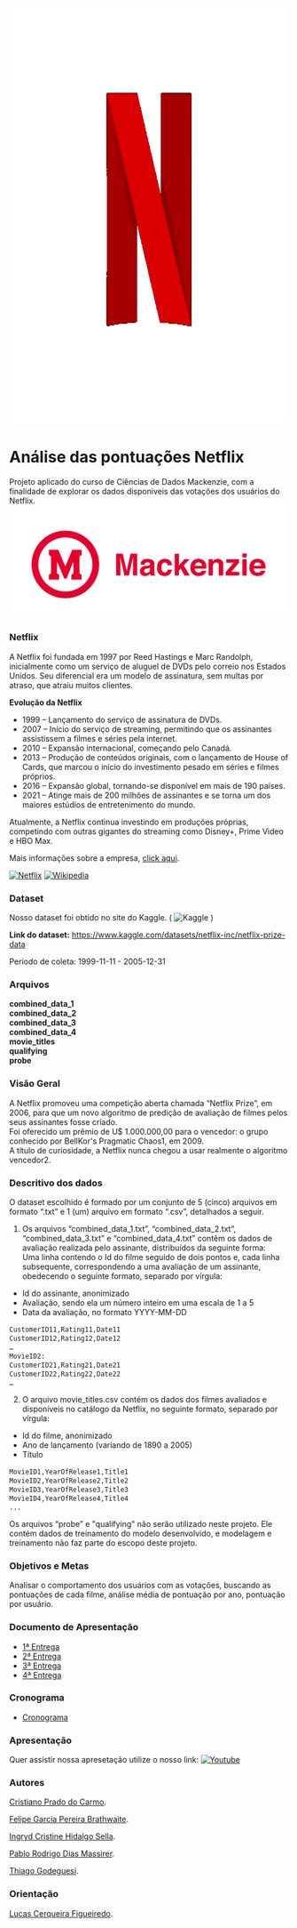 <img src="/pics/netflix.gif" alt="image" width="1200" height="750">

# Análise das pontuações Netflix
Projeto aplicado do curso de Ciências de Dados Mackenzie, com a finalidade de explorar os dados disponiveis das votações dos usuários do Netflix.
[![Netflix](/pics/MCK_horizontal_vermelho.png)](#)


### Netflix
A Netflix foi fundada em 1997 por Reed Hastings e Marc Randolph, inicialmente como um serviço de aluguel de DVDs pelo correio nos Estados Unidos. Seu diferencial era um modelo de assinatura, sem multas por atraso, que atraiu muitos clientes.

**Evolução da Netflix**
- 1999 – Lançamento do serviço de assinatura de DVDs.
- 2007 – Início do serviço de streaming, permitindo que os assinantes assistissem a filmes e séries pela internet.
- 2010 – Expansão internacional, começando pelo Canadá.
- 2013 – Produção de conteúdos originais, com o lançamento de House of Cards, que marcou o início do investimento pesado em séries e filmes próprios.
- 2016 – Expansão global, tornando-se disponível em mais de 190 países.
- 2021 – Atinge mais de 200 milhões de assinantes e se torna um dos maiores estúdios de entretenimento do mundo.

Atualmente, a Netflix continua investindo em produções próprias, competindo com outras gigantes do streaming como Disney+, Prime Video e HBO Max.

Mais informações sobre a empresa, [click aqui](Netflix.md).

[![Netflix](https://img.shields.io/badge/Netflix-E50914?logo=netflix&logoColor=white)](https://www.netflix.com/br/)
[![Wikipedia](https://img.shields.io/badge/Wikipedia-%23000000.svg?logo=wikipedia&logoColor=white)](https://pt.wikipedia.org/wiki/Netflix)

### Dataset
Nosso dataset foi obtido no site do Kaggle. ( ![Kaggle](https://img.shields.io/badge/Kaggle-035a7d?logo=kaggle&logoColor=white) )

**Link do dataset:** 
https://www.kaggle.com/datasets/netflix-inc/netflix-prize-data

Periodo de coleta: 1999-11-11 - 2005-12-31

### Arquivos
**combined_data_1**<br>
**combined_data_2**<br>
**combined_data_3**<br>
**combined_data_4**<br>
**movie_titles**<br>
**qualifying**<br>
**probe**<br>

### Visão Geral
A Netflix promoveu uma competição aberta chamada “Netflix Prize”, em 2006, para que um novo algoritmo de predição de avaliação de filmes pelos seus assinantes fosse criado.<br>
Foi oferecido um prêmio de U$ 1.000.000,00 para o vencedor: o grupo conhecido por BellKor's Pragmatic Chaos1, em 2009.<br>
A título de curiosidade, a Netflix nunca chegou a usar realmente o algoritmo vencedor2.<br>

### Descritivo dos dados
O dataset escolhido é formado por um conjunto de 5 (cinco) arquivos em formato “.txt” e 1 (um) arquivo em formato “.csv”, detalhados a seguir. <br>
1) Os arquivos “combined_data_1.txt”, “combined_data_2.txt”, “combined_data_3.txt” e “combined_data_4.txt” contêm os dados de avaliação realizada pelo assinante, distribuídos da seguinte forma:<br>
Uma linha contendo o Id do filme seguido de dois pontos e, cada linha subsequente, correspondendo a uma avaliação de um assinante, obedecendo o seguinte formato, separado por vírgula:<br>
  - Id do assinante, anonimizado
  - Avaliação, sendo ela um número inteiro em uma escala de 1 a 5
  - Data da avaliação, no formato YYYY-MM-DD

```MovieID1:
CustomerID11,Rating11,Date11
CustomerID12,Rating12,Date12
…
MovieID2:
CustomerID21,Rating21,Date21
CustomerID22,Rating22,Date22
…
```
2) O arquivo movie_titles.csv contém os dados dos filmes avaliados e disponíveis no catálogo da Netflix, no seguinte formato, separado por vírgula:
  - Id do filme, anonimizado
  - Ano de lançamento (variando de 1890 a 2005)
  - Título

```
MovieID1,YearOfRelease1,Title1
MovieID2,YearOfRelease2,Title2
MovieID3,YearOfRelease3,Title3
MovieID4,YearOfRelease4,Title4
...
```

Os arquivos “probe” e "qualifying" não serão utilizado neste projeto. Ele contém dados de treinamento do modelo desenvolvido, e modelagem e treinamento não faz parte do escopo deste projeto.

### Objetivos e Metas
Analisar o comportamento dos usuários com as votações, buscando as pontuações de cada filme, análise média de pontuação por ano, pontuação por usuário.

### Documento de Apresentação
- [1ª Entrega](#)
- [2ª Entrega](Documentos/PA1_A2_AplicandoConhecimento_Grupo.pdf)
- [3ª Entrega](Documentos/PA1_Aula03Praticando_10720249_GRUPO.pdf)
- [4ª Entrega](Documentos/PA1_Aula04Praticando_10720249_GRUPODOC_FINAL.pdf)

### Cronograma
- [Cronograma](Documentos/)

### Apresentação
Quer assistir nossa apresetação utilize o nosso link: [![Youtube](https://img.shields.io/badge/YouTube-red?logo=youtube&logoColor=white)](https://youtu.be/kfGNwVPQiMQ) 


### Autores
[Cristiano Prado do Carmo](CristianoPradoCarmo.md).

[Felipe Garcia Pereira Brathwaite](FelipeGarciaPereiraBrathwaite.md).

[Ingryd Cristine Hidalgo Sella](IngrydCristineHidalgoSella.md).

[Pablo Rodrigo Dias Massirer](PabloRodrigoDiasMassirer.md).

[Thiago Godeguesi](ThiagoGodeguesi.md).


### Orientação 

[Lucas Cerqueira Figueiredo](https://www.linkedin.com/in/lucascerfig/).
